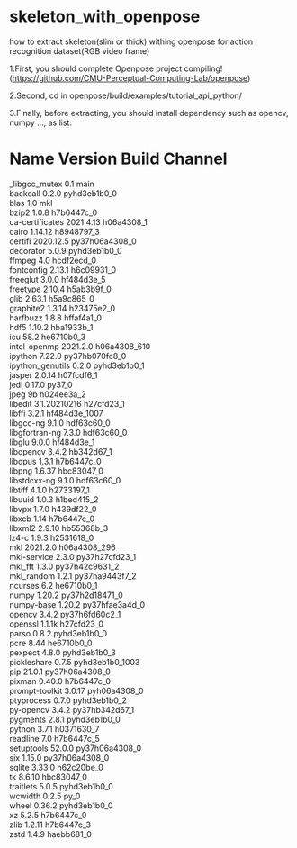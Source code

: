 # skeleton_with_openpose
how to extract skeleton(slim or thick) withing openpose for action recognition dataset(RGB video frame)

1.First, you should complete Openpose project compiling!(https://github.com/CMU-Perceptual-Computing-Lab/openpose)

2.Second, cd in openpose/build/examples/tutorial_api_python/

3.Finally, before extracting, you should install dependency such as opencv, numpy ..., as list:

#
# Name                    Version                   Build  Channel
_libgcc_mutex             0.1                        main  
backcall                  0.2.0              pyhd3eb1b0_0  
blas                      1.0                         mkl  
bzip2                     1.0.8                h7b6447c_0  
ca-certificates           2021.4.13            h06a4308_1  
cairo                     1.14.12              h8948797_3  
certifi                   2020.12.5        py37h06a4308_0  
decorator                 5.0.9              pyhd3eb1b0_0  
ffmpeg                    4.0                  hcdf2ecd_0  
fontconfig                2.13.1               h6c09931_0  
freeglut                  3.0.0                hf484d3e_5  
freetype                  2.10.4               h5ab3b9f_0  
glib                      2.63.1               h5a9c865_0  
graphite2                 1.3.14               h23475e2_0  
harfbuzz                  1.8.8                hffaf4a1_0  
hdf5                      1.10.2               hba1933b_1  
icu                       58.2                 he6710b0_3  
intel-openmp              2021.2.0           h06a4308_610  
ipython                   7.22.0           py37hb070fc8_0  
ipython_genutils          0.2.0              pyhd3eb1b0_1  
jasper                    2.0.14               h07fcdf6_1  
jedi                      0.17.0                   py37_0  
jpeg                      9b                   h024ee3a_2  
libedit                   3.1.20210216         h27cfd23_1  
libffi                    3.2.1             hf484d3e_1007  
libgcc-ng                 9.1.0                hdf63c60_0  
libgfortran-ng            7.3.0                hdf63c60_0  
libglu                    9.0.0                hf484d3e_1  
libopencv                 3.4.2                hb342d67_1  
libopus                   1.3.1                h7b6447c_0  
libpng                    1.6.37               hbc83047_0  
libstdcxx-ng              9.1.0                hdf63c60_0  
libtiff                   4.1.0                h2733197_1  
libuuid                   1.0.3                h1bed415_2  
libvpx                    1.7.0                h439df22_0  
libxcb                    1.14                 h7b6447c_0  
libxml2                   2.9.10               hb55368b_3  
lz4-c                     1.9.3                h2531618_0  
mkl                       2021.2.0           h06a4308_296  
mkl-service               2.3.0            py37h27cfd23_1  
mkl_fft                   1.3.0            py37h42c9631_2  
mkl_random                1.2.1            py37ha9443f7_2  
ncurses                   6.2                  he6710b0_1  
numpy                     1.20.2           py37h2d18471_0  
numpy-base                1.20.2           py37hfae3a4d_0  
opencv                    3.4.2            py37h6fd60c2_1  
openssl                   1.1.1k               h27cfd23_0  
parso                     0.8.2              pyhd3eb1b0_0  
pcre                      8.44                 he6710b0_0  
pexpect                   4.8.0              pyhd3eb1b0_3  
pickleshare               0.7.5           pyhd3eb1b0_1003  
pip                       21.0.1           py37h06a4308_0  
pixman                    0.40.0               h7b6447c_0  
prompt-toolkit            3.0.17             pyh06a4308_0  
ptyprocess                0.7.0              pyhd3eb1b0_2  
py-opencv                 3.4.2            py37hb342d67_1  
pygments                  2.8.1              pyhd3eb1b0_0  
python                    3.7.1                h0371630_7  
readline                  7.0                  h7b6447c_5  
setuptools                52.0.0           py37h06a4308_0  
six                       1.15.0           py37h06a4308_0  
sqlite                    3.33.0               h62c20be_0  
tk                        8.6.10               hbc83047_0  
traitlets                 5.0.5              pyhd3eb1b0_0  
wcwidth                   0.2.5                      py_0  
wheel                     0.36.2             pyhd3eb1b0_0  
xz                        5.2.5                h7b6447c_0  
zlib                      1.2.11               h7b6447c_3  
zstd                      1.4.9                haebb681_0
